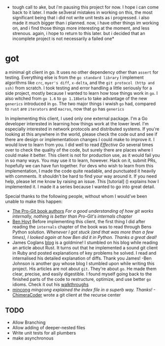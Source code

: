 

* tough call to ake, but i'm pausing this project for now. I hope i can come back to it later. I made se3veral mistakes in working on this, the most significant being that i did not write unit tests as i progressed. i also made it much bigger than i planned. now, i have other things im working on, and i find those things more interesting at the moment, and less strenous. again, i hope to return to this later. but i decided that an incomplete project is not necessarily a failed one*



# got


a minimal git client in go. 
It uses no other dependency other than `assert` for testing. Everything else is from the `go standard library`
I implement algorithms like `crc`, `myer's diff`, `x-delta`, and the `git protocol (http and ssh)` from scratch.
I took testing and error handling a little seriously for a side project, mostly because I wanted to learn how tose things work in `go`.
I also witched from `go 1.6` to `go 1.18beta` to take advantage of the new `generics` introduced in `go`. The two major things i wwish `go` had, compared to `rust` are `iterators` and `macros`, now that `go` has `generics`

In implementing this client, I used only one external package.
I'm a Go developer interested in learning how things work at the lower level.
I'm especially interested in network protocols and distributed systems. 
If you're looking at this anywhere in the world, please check the code out and see if 
there are design or implementatioon changes I could make to improve it. I would love to learn from you.
I did well to read *Effective Go* several times over to check the quality of the code, 
but surely there are places where I could make it better. 
This client is not for production use, as it would fail you in so many ways. You may use it to learn, however.
Hack on it, submit PRs, hopefully we can have fun together.
For devs who wish to learn from this implementation, I made the code quite readable, and punctuated it 
heavily with comments. It shouldn't be hard to find your way around it. If you need help, please let me know by raising an issue.
This [tutorial] () explains how  I implemented it. I made it a series because I wanted to go into great detail.

Special thanks to the following people, without whom I would've been unable to make this happen:

- [The Pro-Git book authors]() *For a good understanding of how git works internally, nothing is better than Pro-Git's internals chapter*
- [Ben Hoyt]() Before implementing this client, the first thing I did after reading the `internals` chapter of the book was to read through Bens Python solution. *Whenever I got stuck (and that was more than a few times), I looked again at how Ben did it in Python. Thanks a great deal!*
- James Coglans [blog](https://blog.jcoglan.com/2017/02/12/the-myers-diff-algorithm-part-1/) is a goldmine! I stumbled on his blog while reading an article about Rust. It turns out that he implemented a sound
git client in Ruby and posted explanations of key problems he solved. I read and internalised his detailed explanation of diffs. Thank you 
James!
-Ben Johnson is another guy whose blog I stumbled upon while writing this project. His articles are not about `git`. They're about `go`.
He made them clear, precise, and easily digestible. I found myself going back to the finished parts of the code to restructure, optimize, and use better `go` idioms. Check it out his [walkthroughs](https://www.gobeyond.dev/tag/go-walkthrough/)
- [mincong](https://mincong.io/2018/04/28/git-index/) *mingcong explained the index file in a superb way. Thanks!*
-[ChimeraCoder](https://adityamukerjee.net/) wrote a git client at the recurse center

## TODO
- Allow Branching
- Allow adding of deeper-nested files
- Write unit tests for all plumbers
- make asynchronous

